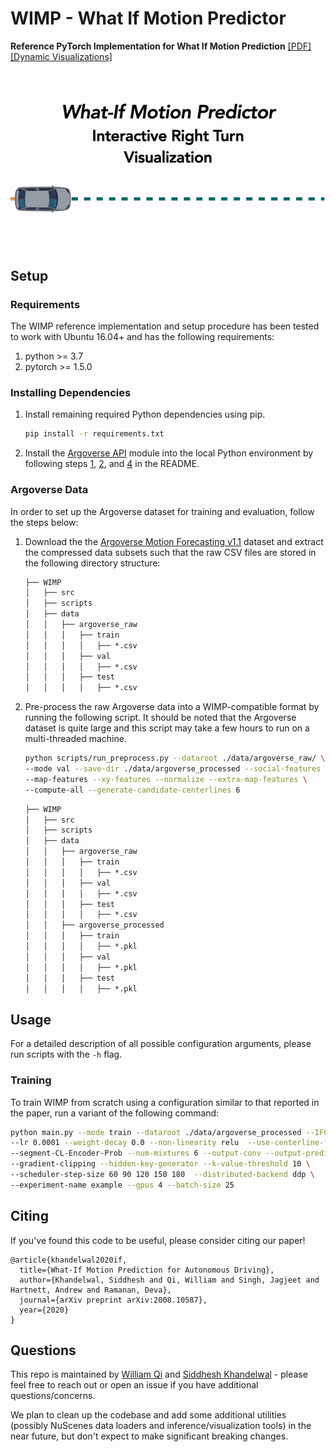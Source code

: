 # WIMP - What If Motion Predictor

**Reference PyTorch Implementation for What If Motion Prediction** [[PDF]](https://arxiv.org/abs/2008.10587) [[Dynamic Visualizations]](http://bit.ly/WIMP_viz)

<p align="center">
<img src='./docs/img/demo.gif'>
</p>

## Setup

### Requirements

The WIMP reference implementation and setup procedure has been tested to work with Ubuntu 16.04+ and has the following requirements:

1. python >= 3.7
2. pytorch >= 1.5.0

### Installing Dependencies

1. Install remaining required Python dependencies using pip.

    ``` bash
    pip install -r requirements.txt
    ```

2. Install the [Argoverse API](https://github.com/argoai/argoverse-api) module into the local Python environment by following steps [1](https://github.com/argoai/argoverse-api#1-clone), [2](https://github.com/argoai/argoverse-api#2-download-hd-map-data), and [4](https://github.com/argoai/argoverse-api#4-install-argoverse-module) in the README.

### Argoverse Data

In order to set up the Argoverse dataset for training and evaluation, follow the steps below:

1. Download the the [Argoverse Motion Forecasting v1.1](https://www.argoverse.org/data.html#download-link) dataset and extract the compressed data subsets such that the raw CSV files are stored in the following directory structure:

    ```latex
    ├── WIMP
    │   ├── src
    │   ├── scripts
    │   ├── data
    │   │   ├── argoverse_raw
    │   │   │   ├── train
    │   │   │   │   ├── *.csv
    │   │   │   ├── val
    │   │   │   │   ├── *.csv
    │   │   │   ├── test
    │   │   │   │   ├── *.csv

2. Pre-process the raw Argoverse data into a WIMP-compatible format by running the following script. It should be noted that the Argoverse dataset is quite large and this script may take a few hours to run on a multi-threaded machine.

    ```bash
    python scripts/run_preprocess.py --dataroot ./data/argoverse_raw/ \
    --mode val --save-dir ./data/argoverse_processed --social-features \
    --map-features --xy-features --normalize --extra-map-features \
    --compute-all --generate-candidate-centerlines 6
    ```

    ```latex
    ├── WIMP
    │   ├── src
    │   ├── scripts
    │   ├── data
    │   │   ├── argoverse_raw
    │   │   │   ├── train
    │   │   │   │   ├── *.csv
    │   │   │   ├── val
    │   │   │   │   ├── *.csv
    │   │   │   ├── test
    │   │   │   │   ├── *.csv
    │   │   ├── argoverse_processed
    │   │   │   ├── train
    │   │   │   │   ├── *.pkl
    │   │   │   ├── val
    │   │   │   │   ├── *.pkl
    │   │   │   ├── test
    │   │   │   │   ├── *.pkl


## Usage

For a detailed description of all possible configuration arguments, please run scripts with the ```-h``` flag.

### Training

To train WIMP from scratch using a configuration similar to that reported in the paper, run a variant of the following command:

``` bash
python main.py --mode train --dataroot ./data/argoverse_processed --IFC \
--lr 0.0001 --weight-decay 0.0 --non-linearity relu  --use-centerline-features \
--segment-CL-Encoder-Prob --num-mixtures 6 --output-conv --output-prediction \
--gradient-clipping --hidden-key-generator --k-value-threshold 10 \
--scheduler-step-size 60 90 120 150 180  --distributed-backend ddp \
--experiment-name example --gpus 4 --batch-size 25
```

## Citing

If you've found this code to be useful, please consider citing our paper!

```
@article{khandelwal2020if,
  title={What-If Motion Prediction for Autonomous Driving},
  author={Khandelwal, Siddhesh and Qi, William and Singh, Jagjeet and Hartnett, Andrew and Ramanan, Deva},
  journal={arXiv preprint arXiv:2008.10587},
  year={2020}
}
```

## Questions

This repo is maintained by [William Qi](mailto:wq@cs.cmu.edu) and [Siddhesh Khandelwal](mailto:skhandel@cs.ubc.ca) - please feel free to reach out or open an issue if you have additional questions/concerns.

We plan to clean up the codebase and add some additional utilities (possibly NuScenes data loaders and inference/visualization tools) in the near future, but don't expect to make significant breaking changes.
